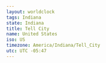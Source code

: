 ```yaml
---
layout: worldclock
tags: Indiana
state: Indiana
title: Tell City
name: United States
iso: US
timezone: America/Indiana/Tell_City
utc: UTC -05:47
---
```


